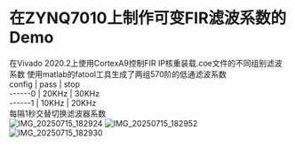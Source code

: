 # 在ZYNQ7010上制作可变FIR滤波系数的Demo
在Vivado 2020.2上使用CortexA9控制FIR IP核重装载.coe文件的不同组别滤波系数
使用matlab的fatool工具生成了两组570阶的低通滤波系数                                     
config  |  pass  |  stop                                           
------0    |  20KHz |  30KHz                                                   
------1    |  10KHz |  20KHz                                              
每隔1秒交替切换滤波器系数                                                
![IMG_20250715_182924](https://github.com/user-attachments/assets/760bd6cf-38c9-4817-9487-37614ce5c721)
![IMG_20250715_182952](https://github.com/user-attachments/assets/8a537447-5890-46b9-a22c-f084ac25b762)
![IMG_20250715_182930](https://github.com/user-attachments/assets/2f32f5c1-2cea-4ef0-b4eb-b52fa1fce40c)

